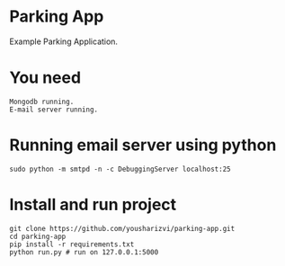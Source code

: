 Parking App
=============

Example Parking Application.

# You need
    
    Mongodb running.
    E-mail server running.

# Running email server using python

    sudo python -m smtpd -n -c DebuggingServer localhost:25

# Install and run project
    
    git clone https://github.com/yousharizvi/parking-app.git
    cd parking-app
    pip install -r requirements.txt
    python run.py # run on 127.0.0.1:5000
